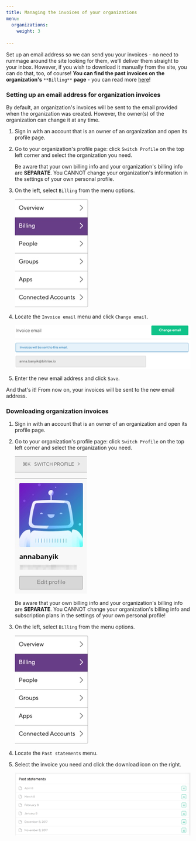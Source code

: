 ```yaml
---
title: Managing the invoices of your organizations
menu:
  organizations:
    weight: 3

---
```

Set up an email address so we can send you your invoices - no need to rummage around the site looking for them, we'll deliver them straight to your inbox. However, if you wish to download it manually from the site, you can do that, too, of course! **You can find the past invoices on the organization's** `**Billing**` **page** - you can read more [here](#downloading-organization-invoices)!

### Setting up an email address for organization invoices

By default, an organization's invoices will be sent to the email provided when the organization was created. However, the owner(s) of the organization can change it at any time.

1. Sign in with an account that is an owner of an organization and open its profile page.
2. Go to your organization's profile page: click `Switch Profile` on the top left corner and select the organization you need.

   Be aware that your own billing info and your organization's billing info are **SEPARATE**. You CANNOT change your organization's information in the settings of your own personal profile.
3. On the left, select `Billing` from the menu options.

   ![](/img/billing-selected.jpg)
4. Locate the `Invoice email` menu and click `Change email`.

   ![](/img/invoice-email.png)
5. Enter the new email address and click `Save`.

And that's it! From now on, your invoices will be sent to the new email address.

### Downloading organization invoices

1. Sign in with an account that is an owner of an organization and open its profile page.
2. Go to your organization's profile page: click `Switch Profile` on the top left corner and select the organization you need.

   ![](/img/switch-profile-2.jpg)

   Be aware that your own billing info and your organization's billing info are **SEPARATE**. You CANNOT change your organization's billing info and subscription plans in the settings of your own personal profile!
3. On the left, select `Billing` from the menu options.

   ![](/img/billing-selected.jpg)
4. Locate the `Past statements` menu.
5. Select the invoice you need and click the download icon on the right.

   ![Screenshot](/img/team-management/organization/past-invoices.png)
